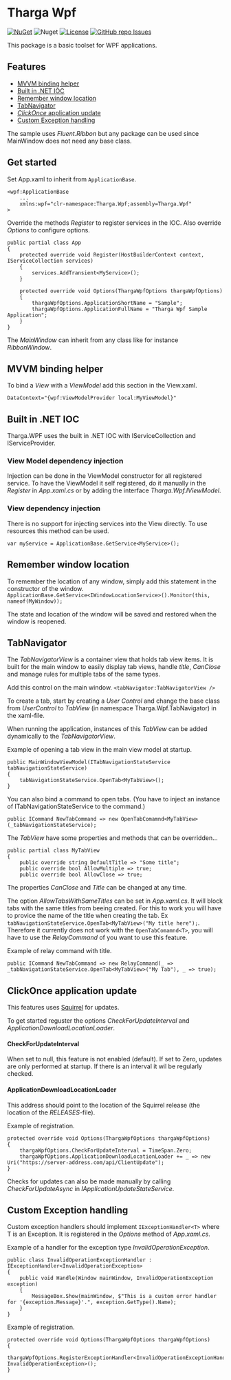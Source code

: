 # Tharga Wpf
[![NuGet](https://img.shields.io/nuget/v/Tharga.Wpf)](https://www.nuget.org/packages/Tharga.Wpf)
![Nuget](https://img.shields.io/nuget/dt/Tharga.Wpf)
[![License](https://img.shields.io/badge/license-MIT-blue.svg)](LICENSE)
[![GitHub repo Issues](https://img.shields.io/github/issues/Tharga/Wpf?style=flat&logo=github&logoColor=red&label=Issues)](https://github.com/Tharga/Wpf/issues?q=is%3Aopen)

This package is a basic toolset for WPF applications.

## Features
- [MVVM binding helper](#mvvm-binding-helper)
- [Built in .NET IOC](#built-in-net-ioc)
- [Remember window location](#remember-window-location)
- [TabNavigator](#tabnavigator)
- [*ClickOnce* application update](#clickonce-application-update)
- [Custom Exception handling](#custom-exception-handling)

The sample uses *Fluent.Ribbon* but any package can be used since MainWindow does not need any base class.

## Get started
Set App.xaml to inherit from `ApplicationBase`.

```
<wpf:ApplicationBase
    ...
    xmlns:wpf="clr-namespace:Tharga.Wpf;assembly=Tharga.Wpf"
>
```

Override the methods *Register* to register services in the IOC.
Also override *Options* to configure options.

```
public partial class App
{
    protected override void Register(HostBuilderContext context, IServiceCollection services)
    {
        services.AddTransient<MyService>();
    }

    protected override void Options(ThargaWpfOptions thargaWpfOptions)
    {
        thargaWpfOptions.ApplicationShortName = "Sample";
        thargaWpfOptions.ApplicationFullName = "Tharga Wpf Sample Application";
    }
}
```

The *MainWindow* can inherit from any class like for instance *RibbonWindow*.

## MVVM binding helper
To bind a *View* with a *ViewModel* add this section in the View.xaml.

`DataContext="{wpf:ViewModelProvider local:MyViewModel}"`

## Built in .NET IOC
Tharga.WPF uses the built in .NET IOC with IServiceCollection and IServiceProvider.

### View Model dependency injection
Injection can be done in the ViewModel constructor for all registered service. To have the ViewModel it self registered, do it manually in the *Register* in *App.xaml.cs* or by adding the interface *Tharga.Wpf.IViewModel*.

### View dependency injection
There is no support for injecting services into the View directly. To use resources this method can be used.

`var myService = ApplicationBase.GetService<MyService>();`

## Remember window location
To remember the location of any window, simply add this statement in the constructor of the window.
`ApplicationBase.GetService<IWindowLocationService>().Monitor(this, nameof(MyWindow));`

The state and location of the window will be saved and restored when the window is reopened.

## TabNavigator
The *TabNavigatorView* is a container view that holds tab view items. It is built for the main window to easily display tab views, handle *title*, *CanClose* and manage rules for multiple tabs of the same types.

Add this control on the main window.
`<tabNavigator:TabNavigatorView />`

To create a tab, start by creating a *User Control* and change the base class from *UserControl* to *TabView* (in namespace Tharga.Wpf.TabNavigator) in the xaml-file.

When running the application, instances of this *TabView* can be added dynamically to the *TabNavigatorView*.

Example of opening a tab view in the main view model at startup.
```
public MainWindowViewModel(ITabNavigationStateService tabNavigationStateService)
{
    tabNavigationStateService.OpenTab<MyTabView>();
}
```

You can also bind a command to open tabs. (You have to inject an instance of ITabNavigationStateService to the command.)
```
public ICommand NewTabCommand => new OpenTabComamnd<MyTabView>(_tabNavigationStateService);
```

The *TabView* have some properties and methods that can be overridden...
```
public partial class MyTabView
{
    public override string DefaultTitle => "Some title";
    public override bool AllowMultiple => true;
    public override bool AllowClose => true;
```
The properties *CanClose* and *Title* can be changed at any time.

The option *AllowTabsWithSameTitles* can be set in *App.xaml.cs*. It will block tabs with the same titles from beeing created.
For this to work you will have to provice the name of the title when creating the tab. Ex `tabNavigationStateService.OpenTab<MyTabView>("My title here");`.
Therefore it currently does not work with the `OpenTabComamnd<T>`, you will have to use the *RelayCommand* of you want to use this feature.

Example of relay command with title.
```
public ICommand NewTabCommand => new RelayCommand(_ => _tabNavigationStateService.OpenTab<MyTabView>("My Tab"), _ => true);
```

## ClickOnce application update
This features uses [Squirrel](https://www.nuget.org/packages/Clowd.Squirrel) for updates.

To get started reguster the options *CheckForUpdateInterval* and *ApplicationDownloadLocationLoader*.

#### CheckForUpdateInterval
When set to null, this feature is not enabled (default). If set to Zero, updates are only performed at startup. If there is an interval it wil be regularly checked.

#### ApplicationDownloadLocationLoader
This address should point to the location of the Squirrel release (the location of the *RELEASES*-file).

Example of registration.
```
protected override void Options(ThargaWpfOptions thargaWpfOptions)
{
    thargaWpfOptions.CheckForUpdateInterval = TimeSpan.Zero;
    thargaWpfOptions.ApplicationDownloadLocationLoader += _ => new Uri("https://server-address.com/api/ClientUpdate");
}
```

Checks for updates can also be made manually by calling *CheckForUpdateAsync* in *IApplicationUpdateStateService*.

## Custom Exception handling
Custom exception handlers should implement `IExceptionHandler<T>` where T is an Exception.
It is registered in the *Options* method of *App.xaml.cs*.

Example of a handler for the exception type *InvalidOperationException*.
```
public class InvalidOperationExceptionHandler : IExceptionHandler<InvalidOperationException>
{
    public void Handle(Window mainWindow, InvalidOperationException exception)
    {
        MessageBox.Show(mainWindow, $"This is a custom error handler for '{exception.Message}'.", exception.GetType().Name);
    }
}
```

Example of registration.
```
protected override void Options(ThargaWpfOptions thargaWpfOptions)
{
    thargaWpfOptions.RegisterExceptionHandler<InvalidOperationExceptionHandler, InvalidOperationException>();
}
```